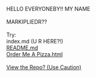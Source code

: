 HELLO EVERYONEBY!!  MY NAME
<br>
<br>
MARKIPLIEDR??
<br>
<br>
Try:
<br>
index.md (U R HERE?!)
<br>
<a href="README.md">README.md</a>
<br>
<a href="Order Me A Pizza.html">Order Me A Pizza.html</a>
<br>
<br>
<a href=https://github.com/EPA1257/epa1257.github.io>View the Repo? (Use Caution)</a>
